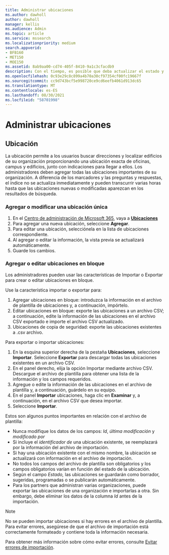 ```yaml
---
title: Administrar ubicaciones
ms.author: dawholl
author: dawholl
manager: kellis
ms.audience: Admin
ms.topic: article
ms.service: mssearch
ms.localizationpriority: medium
search.appverid:
- BFB160
- MET150
- MOE150
ms.assetid: 8ab9aa00-cd74-405f-8410-9a1c3cfacdb9
description: Con el tiempo, es posible que deba actualizar el estado y el contenido de una ubicación para que siga siendo relevante.
ms.openlocfilehash: 0c93e29c8c899a4b70a30cf97354cf00fc19667f
ms.sourcegitcommit: cc9d743bcf5e998720ce9cd6eefb4061d913dc65
ms.translationtype: MT
ms.contentlocale: es-ES
ms.lasthandoff: 08/30/2021
ms.locfileid: "58701998"
---
```

# <a name="manage-locations"></a>Administrar ubicaciones

## <a name="location"></a>Ubicación

La ubicación permite a los usuarios buscar direcciones y localizar edificios de su organización proporcionando una ubicación exacta de oficinas, campus y edificios, junto con indicaciones para llegar a ellos. Los administradores deben agregar todas las ubicaciones importantes de su organización. A diferencia de los marcadores y las preguntas y respuestas, el índice no se actualiza inmediatamente y pueden transcurrir varias horas hasta que las ubicaciones nuevas o modificadas aparezcan en los resultados de búsqueda.

### <a name="add-or-edit-a-single-location"></a>Agregar o modificar una ubicación única

1. En el [Centro de administración de Microsoft 365](https://admin.microsoft.com), vaya a [**Ubicaciones**](https://admin.microsoft.com/Adminportal/Home#/MicrosoftSearch/locations)
1. Para agregar una nueva ubicación, seleccione **Agregar**.
1. Para editar una ubicación, selecciónela en la lista de ubicaciones correspondiente.
1. Al agregar o editar la información, la vista previa se actualizará automáticamente.
1. Guarde los cambios.

### <a name="bulk-add-or-edit-locations"></a>Agregar o editar ubicaciones en bloque

Los administradores pueden usar las características de Importar o Exportar para crear o editar ubicaciones en bloque.

Use la característica importar o exportar para:

1. Agregar ubicaciones en bloque: introduzca la información en el archivo de plantilla de ubicaciones y, a continuación, impórtelo.
1. Editar ubicaciones en bloque: exporte las ubicaciones a un archivo CSV; a continuación, edite la información de las ubicaciones en el archivo CSV exportado e importe el archivo CSV actualizado.
1. Ubicaciones de copia de seguridad: exporte las ubicaciones existentes a .csv archivo.

Para exportar o importar ubicaciones:

1. En la esquina superior derecha de la pestaña **Ubicaciones**, seleccione **Importar**.
Seleccione **Exportar** para descargar todas las ubicaciones existentes en un archivo CSV.
1. En el panel derecho, elija la opción Importar mediante archivo CSV.
Descargue el archivo de plantilla para obtener una lista de la información y los campos requeridos.
1. Agregue o edite la información de las ubicaciones en el archivo de plantilla y, a continuación, guárdelo en su equipo.
1. En el panel **Importar** ubicaciones, haga clic en **Examinar** y, a continuación, en el archivo CSV que desea importar.
1. Seleccione **Importar**.

Estos son algunos puntos importantes en relación con el archivo de plantilla:

- Nunca modifique los datos de los campos: *Id*, *última modificación* y *modificado por*
- Si incluye el *identificador de* una ubicación existente, se reemplazará por la información del archivo de importación.
- Si hay una ubicación existente con el mismo nombre, la ubicación se actualizará con información en el archivo de importación.
- No todos los campos del archivo de plantilla son obligatorios y los campos obligatorios varían en función del estado de la ubicación.
- Según el campo *Estado,* las ubicaciones se guardarán como borrador, sugeridas, programadas o se publicarán automáticamente.
- Para los partners que administran varias organizaciones, puede exportar las ubicaciones de una organización e importarlas a otra. Sin embargo, debe eliminar los datos de la columna *Id* antes de la importación.

> [!NOTE]
> No se pueden importar ubicaciones si hay errores en el archivo de plantilla. Para evitar errores, asegúrese de que el archivo de importación está correctamente formateado y contiene toda la información necesaria.

Para obtener más información sobre cómo evitar errores, consulte [Evitar errores de importación](manage-bookmarks.md#prevent-import-errors).
